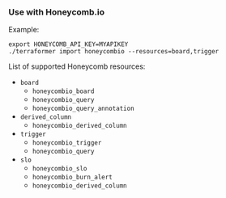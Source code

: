 ### Use with Honeycomb.io

Example:

```
export HONEYCOMB_API_KEY=MYAPIKEY
./terraformer import honeycombio --resources=board,trigger
```

List of supported Honeycomb resources:

- `board`
  - `honeycombio_board`
  - `honeycombio_query`
  - `honeycombio_query_annotation`
- `derived_column`
  - `honeycombio_derived_column`
- `trigger`
  - `honeycombio_trigger`
  - `honeycombio_query`
- `slo`
  - `honeycombio_slo`
  - `honeycombio_burn_alert`
  - `honeycombio_derived_column`

